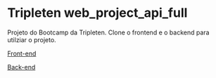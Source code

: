 # Tripleten web_project_api_full
Projeto do Bootcamp da Tripleten. 
Clone o frontend e o backend para utilziar o projeto.

[Front-end](https://github.com/brnlf1990/web_project_api_full/tree/main/frontend1)

[Back-end](https://github.com/brnlf1990/web_project_api_full/tree/main/backend1)
